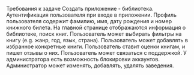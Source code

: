Требования к задаче
Создать приложение - библиотека.
 Аутентификация пользователя при входе в приложении.
 Профиль пользователя содержит фамилию, имя, дату рождения и номер книжного билета.
 На главной странице отображаются информация о библиотеке, поиск книг.
 Пользователь может выбирать фильтры на книгу (e.g. жанр, год, язык, страна).
 Пользователь может добавлять в избранное конкретные книги.
 Пользователь ставит оценки книгам, и пишет отзывы о них.
 Пользователь может связаться с поддержкой.
 У администратора есть возможность блокировки аккаунтов.
 Администратор может изменять, добавлять, удалять заведения.
